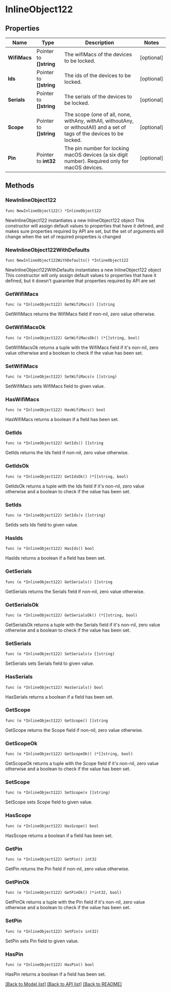 # InlineObject122

## Properties

Name | Type | Description | Notes
------------ | ------------- | ------------- | -------------
**WifiMacs** | Pointer to **[]string** | The wifiMacs of the devices to be locked. | [optional] 
**Ids** | Pointer to **[]string** | The ids of the devices to be locked. | [optional] 
**Serials** | Pointer to **[]string** | The serials of the devices to be locked. | [optional] 
**Scope** | Pointer to **[]string** | The scope (one of all, none, withAny, withAll, withoutAny, or withoutAll) and a set of tags of the devices to be locked. | [optional] 
**Pin** | Pointer to **int32** | The pin number for locking macOS devices (a six digit number). Required only for macOS devices. | [optional] 

## Methods

### NewInlineObject122

`func NewInlineObject122() *InlineObject122`

NewInlineObject122 instantiates a new InlineObject122 object
This constructor will assign default values to properties that have it defined,
and makes sure properties required by API are set, but the set of arguments
will change when the set of required properties is changed

### NewInlineObject122WithDefaults

`func NewInlineObject122WithDefaults() *InlineObject122`

NewInlineObject122WithDefaults instantiates a new InlineObject122 object
This constructor will only assign default values to properties that have it defined,
but it doesn't guarantee that properties required by API are set

### GetWifiMacs

`func (o *InlineObject122) GetWifiMacs() []string`

GetWifiMacs returns the WifiMacs field if non-nil, zero value otherwise.

### GetWifiMacsOk

`func (o *InlineObject122) GetWifiMacsOk() (*[]string, bool)`

GetWifiMacsOk returns a tuple with the WifiMacs field if it's non-nil, zero value otherwise
and a boolean to check if the value has been set.

### SetWifiMacs

`func (o *InlineObject122) SetWifiMacs(v []string)`

SetWifiMacs sets WifiMacs field to given value.

### HasWifiMacs

`func (o *InlineObject122) HasWifiMacs() bool`

HasWifiMacs returns a boolean if a field has been set.

### GetIds

`func (o *InlineObject122) GetIds() []string`

GetIds returns the Ids field if non-nil, zero value otherwise.

### GetIdsOk

`func (o *InlineObject122) GetIdsOk() (*[]string, bool)`

GetIdsOk returns a tuple with the Ids field if it's non-nil, zero value otherwise
and a boolean to check if the value has been set.

### SetIds

`func (o *InlineObject122) SetIds(v []string)`

SetIds sets Ids field to given value.

### HasIds

`func (o *InlineObject122) HasIds() bool`

HasIds returns a boolean if a field has been set.

### GetSerials

`func (o *InlineObject122) GetSerials() []string`

GetSerials returns the Serials field if non-nil, zero value otherwise.

### GetSerialsOk

`func (o *InlineObject122) GetSerialsOk() (*[]string, bool)`

GetSerialsOk returns a tuple with the Serials field if it's non-nil, zero value otherwise
and a boolean to check if the value has been set.

### SetSerials

`func (o *InlineObject122) SetSerials(v []string)`

SetSerials sets Serials field to given value.

### HasSerials

`func (o *InlineObject122) HasSerials() bool`

HasSerials returns a boolean if a field has been set.

### GetScope

`func (o *InlineObject122) GetScope() []string`

GetScope returns the Scope field if non-nil, zero value otherwise.

### GetScopeOk

`func (o *InlineObject122) GetScopeOk() (*[]string, bool)`

GetScopeOk returns a tuple with the Scope field if it's non-nil, zero value otherwise
and a boolean to check if the value has been set.

### SetScope

`func (o *InlineObject122) SetScope(v []string)`

SetScope sets Scope field to given value.

### HasScope

`func (o *InlineObject122) HasScope() bool`

HasScope returns a boolean if a field has been set.

### GetPin

`func (o *InlineObject122) GetPin() int32`

GetPin returns the Pin field if non-nil, zero value otherwise.

### GetPinOk

`func (o *InlineObject122) GetPinOk() (*int32, bool)`

GetPinOk returns a tuple with the Pin field if it's non-nil, zero value otherwise
and a boolean to check if the value has been set.

### SetPin

`func (o *InlineObject122) SetPin(v int32)`

SetPin sets Pin field to given value.

### HasPin

`func (o *InlineObject122) HasPin() bool`

HasPin returns a boolean if a field has been set.


[[Back to Model list]](../README.md#documentation-for-models) [[Back to API list]](../README.md#documentation-for-api-endpoints) [[Back to README]](../README.md)


